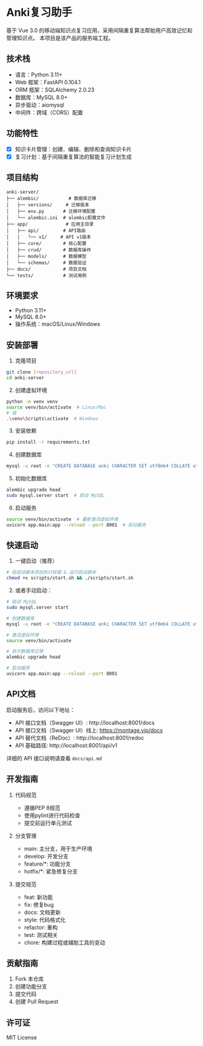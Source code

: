 # Anki复习助手

基于 Vue 3.0 的移动端知识点复习应用，采用间隔重复算法帮助用户高效记忆和管理知识点。
本项目是该产品的服务端工程。

## 技术栈
- 语言：Python 3.11+
- Web 框架：FastAPI 0.104.1
- ORM 框架：SQLAlchemy 2.0.23
- 数据库：MySQL 8.0+
- 异步驱动：aiomysql
- 中间件：跨域（CORS）配置

## 功能特性
- [x] 知识卡片管理：创建、编辑、删除和查询知识卡片
- [x] 复习计划：基于间隔重复算法的智能复习计划生成

## 项目结构
```
anki-server/
├── alembic/           # 数据库迁移
│   ├── versions/     # 迁移版本
│   ├── env.py       # 迁移环境配置
│   └── alembic.ini  # alembic配置文件
├── app/              # 应用主目录
│   ├── api/         # API路由
│   │   └── v1/     # API v1版本
│   ├── core/        # 核心配置
│   ├── crud/        # 数据库操作
│   ├── models/      # 数据模型
│   └── schemas/     # 数据验证
├── docs/            # 项目文档
└── tests/           # 测试用例
```

## 环境要求
- Python 3.11+
- MySQL 8.0+
- 操作系统：macOS/Linux/Windows

## 安装部署
1. 克隆项目
```bash
git clone [repository_url]
cd anki-server
```

2. 创建虚拟环境
```bash
python -m venv venv
source venv/bin/activate  # Linux/Mac
# 或
.\venv\Scripts\activate  # Windows
```

3. 安装依赖
```bash
pip install -r requirements.txt
```

4. 创建数据库
```bash
mysql -u root -e "CREATE DATABASE anki CHARACTER SET utf8mb4 COLLATE utf8mb4_unicode_ci;"
```

5. 初始化数据库
```bash
alembic upgrade head
sudo mysql.server start  # 启动 MySQL
```

6. 启动服务
```bash
source venv/bin/activate  # 重新激活虚拟环境
uvicorn app.main:app --reload --port 8001  # 启动服务
```

## 快速启动
1. 一键启动（推荐）
```bash
# 给启动脚本添加执行权限 & 运行启动脚本
chmod +x scripts/start.sh && ./scripts/start.sh
```

2. 或者手动启动：
```bash
# 启动 MySQL
sudo mysql.server start

# 创建数据库
mysql -u root -e "CREATE DATABASE anki CHARACTER SET utf8mb4 COLLATE utf8mb4_unicode_ci;"

# 激活虚拟环境
source venv/bin/activate

# 执行数据库迁移
alembic upgrade head

# 启动服务
uvicorn app.main:app --reload --port 8001
```

## API文档
启动服务后，访问以下地址：

- API 接口文档（Swagger UI）: http://localhost:8001/docs
- API 接口文档（Swagger UI）线上: https://montage.vip/docs
- API 替代文档（ReDoc）: http://localhost:8001/redoc
- API 基础路径: http://localhost:8001/api/v1

详细的 API 接口说明请查看 `docs/api.md`

## 开发指南
1. 代码规范
   - 遵循PEP 8规范
   - 使用pylint进行代码检查
   - 提交前运行单元测试

2. 分支管理
   - main: 主分支，用于生产环境
   - develop: 开发分支
   - feature/*: 功能分支
   - hotfix/*: 紧急修复分支

3. 提交规范
   - feat: 新功能
   - fix: 修复bug
   - docs: 文档更新
   - style: 代码格式化
   - refactor: 重构
   - test: 测试相关
   - chore: 构建过程或辅助工具的变动

## 贡献指南
1. Fork 本仓库
2. 创建功能分支
3. 提交代码
4. 创建 Pull Request

## 许可证
MIT License